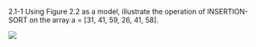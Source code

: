 2.1-1
Using Figure 2.2 as a model, illustrate the operation of INSERTION-SORT on the
array a = [31, 41, 59, 26, 41, 58].

![](file:///home/khasanovich_01/Documents/answer.jpg)
